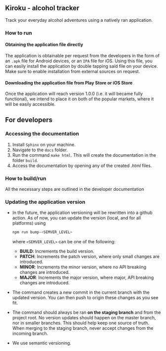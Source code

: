 ## Kiroku - alcohol tracker

Track your everyday alcohol adventures using a natively ran application.

### How to run

#### Obtaining the application file directly

The application is obtainable per request from the developers in the form of an `.apk` file for Android devices, or an `IPA` file for iOS. Using this file, you can easily install the application by double tapping said file on your device. Make sure to enable installation from external sources on request.

#### Downloading the application file from Play Store or iOS Store

Once the application will reach version 1.0.0 (i.e. it will became fully functional), we intend to place it on both of the popular markets, where it will be easily accessible.


## For developers

### Accessing the documentation

1. Install `Sphinx` on your machine.
1. Navigate to the `docs` folder.
1. Run the command `make html`. This will create the documentation in the folder `build`.
1. Access the documentation by opening any of the created *.html* files.

### How to build/run

All the necessary steps are outlined in the developer documentation

### Updating the application version

- In the future, the application versioning will be rewritten into a github action. As of now, you can update the version (local, and for all platforms) using
    ```bash
    npm run bump-<SEMVER_LEVEL>
    ```

    where `<SEMVER_LEVEL>` can be one of the following:
    - **BUILD**: Increments the build version.
    - **PATCH**: Increments the patch version, where only small changes are introduced.
    - **MINOR**: Increments the minor version, where no API breakiing changes are introduced.
    - **MAJOR**: Increments the major version, where major, API breaking changes are introduced.

- The command creates a new commit in the current branch with the updated version. You can then push to origin these changes as you see fit.
- The command should always be ran **on the staging branch** and from the project root. No version updates should happen on the master branch, nor in smaller branches. This should help keep one source of truth. When merging to the staging branch, never accept changes from the incoming branch.
- We use semantic versioning.